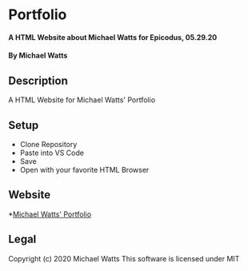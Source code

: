 # Portfolio

#### A HTML Website about Michael Watts for Epicodus, 05.29.20

#### By Michael Watts

## Description

A  HTML Website for Michael Watts' Portfolio

## Setup

* Clone Repository
* Paste into VS Code
* Save
* Open with your favorite HTML Browser

## Website
*[Michael Watts' Portfolio](www.github.io/wattsjmichael/portfolio)

## Legal
Copyright (c) 2020 Michael Watts
This software is licensed under MIT
